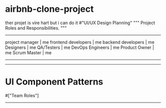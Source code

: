 # airbnb-clone-project
ther projet is vire hart but i can do it 
#"UI/UX Design Planning"
"""
Project Roles and Responsibilities.
"""
___
project manager | me 
frontend developers | me 
backend developers  | me
Designers | me 
QA/Testers | me
DevOps Engineers | me 
Product Owner | me 
Scrum Master | me
___
___
# UI Component Patterns
#["Team Roles"]
___
